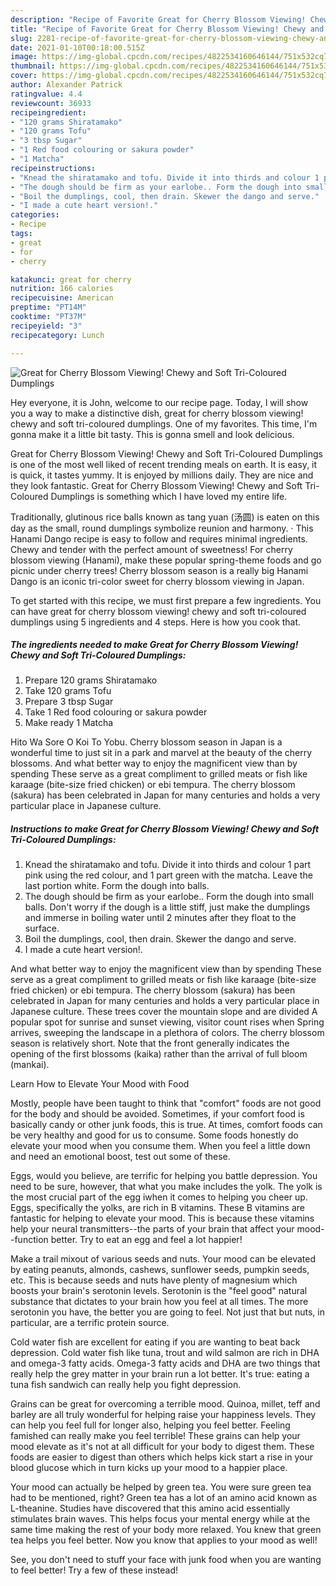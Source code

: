 ```yaml
---
description: "Recipe of Favorite Great for Cherry Blossom Viewing! Chewy and Soft Tri-Coloured Dumplings"
title: "Recipe of Favorite Great for Cherry Blossom Viewing! Chewy and Soft Tri-Coloured Dumplings"
slug: 2281-recipe-of-favorite-great-for-cherry-blossom-viewing-chewy-and-soft-tri-coloured-dumplings
date: 2021-01-10T00:18:00.515Z
image: https://img-global.cpcdn.com/recipes/4822534160646144/751x532cq70/great-for-cherry-blossom-viewing-chewy-and-soft-tri-coloured-dumplings-recipe-main-photo.jpg
thumbnail: https://img-global.cpcdn.com/recipes/4822534160646144/751x532cq70/great-for-cherry-blossom-viewing-chewy-and-soft-tri-coloured-dumplings-recipe-main-photo.jpg
cover: https://img-global.cpcdn.com/recipes/4822534160646144/751x532cq70/great-for-cherry-blossom-viewing-chewy-and-soft-tri-coloured-dumplings-recipe-main-photo.jpg
author: Alexander Patrick
ratingvalue: 4.4
reviewcount: 36933
recipeingredient:
- "120 grams Shiratamako"
- "120 grams Tofu"
- "3 tbsp Sugar"
- "1 Red food colouring or sakura powder"
- "1 Matcha"
recipeinstructions:
- "Knead the shiratamako and tofu. Divide it into thirds and colour 1 part pink using the red colour, and 1 part green with the matcha. Leave the last portion white. Form the dough into balls."
- "The dough should be firm as your earlobe.. Form the dough into small balls. Don&#39;t worry if the dough is a little stiff, just make the dumplings and immerse in boiling water until 2 minutes after they float to the surface."
- "Boil the dumplings, cool, then drain. Skewer the dango and serve."
- "I made a cute heart version!."
categories:
- Recipe
tags:
- great
- for
- cherry

katakunci: great for cherry 
nutrition: 166 calories
recipecuisine: American
preptime: "PT14M"
cooktime: "PT37M"
recipeyield: "3"
recipecategory: Lunch

---
```



![Great for Cherry Blossom Viewing! Chewy and Soft Tri-Coloured Dumplings](https://img-global.cpcdn.com/recipes/4822534160646144/751x532cq70/great-for-cherry-blossom-viewing-chewy-and-soft-tri-coloured-dumplings-recipe-main-photo.jpg)

Hey everyone, it is John, welcome to our recipe page. Today, I will show you a way to make a distinctive dish, great for cherry blossom viewing! chewy and soft tri-coloured dumplings. One of my favorites. This time, I'm gonna make it a little bit tasty. This is gonna smell and look delicious.

Great for Cherry Blossom Viewing! Chewy and Soft Tri-Coloured Dumplings is one of the most well liked of recent trending meals on earth. It is easy, it is quick, it tastes yummy. It is enjoyed by millions daily. They are nice and they look fantastic. Great for Cherry Blossom Viewing! Chewy and Soft Tri-Coloured Dumplings is something which I have loved my entire life.

Traditionally, glutinous rice balls known as tang yuan (汤圆) is eaten on this day as the small, round dumplings symbolize reunion and harmony. · This Hanami Dango recipe is easy to follow and requires minimal ingredients. Chewy and tender with the perfect amount of sweetness! For cherry blossom viewing (Hanami), make these popular spring-theme foods and go picnic under cherry trees! Cherry blossom season is a really big Hanami Dango is an iconic tri-color sweet for cherry blossom viewing in Japan.


To get started with this recipe, we must first prepare a few ingredients. You can have great for cherry blossom viewing! chewy and soft tri-coloured dumplings using 5 ingredients and 4 steps. Here is how you cook that.

<!--inarticleads1-->

##### The ingredients needed to make Great for Cherry Blossom Viewing! Chewy and Soft Tri-Coloured Dumplings:

1. Prepare 120 grams Shiratamako
1. Take 120 grams Tofu
1. Prepare 3 tbsp Sugar
1. Take 1 Red food colouring or sakura powder
1. Make ready 1 Matcha


Hito Wa Sore O Koi To Yobu. Cherry blossom season in Japan is a wonderful time to just sit in a park and marvel at the beauty of the cherry blossoms. And what better way to enjoy the magnificent view than by spending These serve as a great compliment to grilled meats or fish like karaage (bite-size fried chicken) or ebi tempura. The cherry blossom (sakura) has been celebrated in Japan for many centuries and holds a very particular place in Japanese culture. 

<!--inarticleads2-->

##### Instructions to make Great for Cherry Blossom Viewing! Chewy and Soft Tri-Coloured Dumplings:

1. Knead the shiratamako and tofu. Divide it into thirds and colour 1 part pink using the red colour, and 1 part green with the matcha. Leave the last portion white. Form the dough into balls.
1. The dough should be firm as your earlobe.. Form the dough into small balls. Don&#39;t worry if the dough is a little stiff, just make the dumplings and immerse in boiling water until 2 minutes after they float to the surface.
1. Boil the dumplings, cool, then drain. Skewer the dango and serve.
1. I made a cute heart version!.


And what better way to enjoy the magnificent view than by spending These serve as a great compliment to grilled meats or fish like karaage (bite-size fried chicken) or ebi tempura. The cherry blossom (sakura) has been celebrated in Japan for many centuries and holds a very particular place in Japanese culture. These trees cover the mountain slope and are divided A popular spot for sunrise and sunset viewing, visitor count rises when Spring arrives, sweeping the landscape in a plethora of colors. The cherry blossom season is relatively short. Note that the front generally indicates the opening of the first blossoms (kaika) rather than the arrival of full bloom (mankai). 

Learn How to Elevate Your Mood with Food


Mostly, people have been taught to think that "comfort" foods are not good for the body and should be avoided. Sometimes, if your comfort food is basically candy or other junk foods, this is true. At times, comfort foods can be very healthy and good for us to consume. Some foods honestly do elevate your mood when you consume them. When you feel a little down and need an emotional boost, test out some of these.

Eggs, would you believe, are terrific for helping you battle depression. You need to be sure, however, that what you make includes the yolk. The yolk is the most crucial part of the egg iwhen it comes to helping you cheer up. Eggs, specifically the yolks, are rich in B vitamins. These B vitamins are fantastic for helping to elevate your mood. This is because these vitamins help your neural transmitters--the parts of your brain that affect your mood--function better. Try to eat an egg and feel a lot happier!

Make a trail mixout of various seeds and nuts. Your mood can be elevated by eating peanuts, almonds, cashews, sunflower seeds, pumpkin seeds, etc. This is because seeds and nuts have plenty of magnesium which boosts your brain's serotonin levels. Serotonin is the "feel good" natural substance that dictates to your brain how you feel at all times. The more serotonin you have, the better you are going to feel. Not just that but nuts, in particular, are a terrific protein source.

Cold water fish are excellent for eating if you are wanting to beat back depression. Cold water fish like tuna, trout and wild salmon are rich in DHA and omega-3 fatty acids. Omega-3 fatty acids and DHA are two things that really help the grey matter in your brain run a lot better. It's true: eating a tuna fish sandwich can really help you fight depression. 

Grains can be great for overcoming a terrible mood. Quinoa, millet, teff and barley are all truly wonderful for helping raise your happiness levels. They can help you feel full for longer also, helping you feel better. Feeling famished can really make you feel terrible! These grains can help your mood elevate as it's not at all difficult for your body to digest them. These foods are easier to digest than others which helps kick start a rise in your blood glucose which in turn kicks up your mood to a happier place.

Your mood can actually be helped by green tea. You were sure green tea had to be mentioned, right? Green tea has a lot of an amino acid known as L-theanine. Studies have discovered that this amino acid essentially stimulates brain waves. This helps focus your mental energy while at the same time making the rest of your body more relaxed. You knew that green tea helps you feel better. Now you know that applies to your mood as well!

See, you don't need to stuff your face with junk food when you are wanting to feel better! Try a few of these instead!

